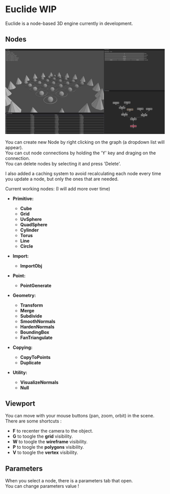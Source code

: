 # Euclide WIP

Euclide is a node-based 3D engine currently in development.

## Nodes

![Image](./readme/interface.jpg?)

You can create new Node by right clicking on the graph (a dropdown list will appear).<br/>
You can cut node connections by holding the 'Y' key and draging on the connection.<br/>
You can delete nodes by selecting it and press 'Delete'.<br/>

I also added a caching system to avoid recalculating each node every time you update a node, but only the ones that are needed.

Current working nodes: (I will add more over time)<br/>
- **Primitive:**<br/>
    - **Cube**<br/>
    - **Grid**<br/>
    - **UvSphere**<br/>
    - **QuadSphere**<br/>
    - **Cylinder**<br/>
    - **Torus**<br/>
    - **Line**<br/>
    - **Circle**<br/>

- **Import:**<br/>
    - **ImportObj**<br/>

- **Point:**<br/>
    - **PointGenerate**</br>
    
- **Geometry:**<br/>
    - **Transform**<br/>
    - **Merge**<br/>
    - **Subdivide**<br/>
    - **SmoothNormals**<br/>
    - **HardenNormals**<br/>
    - **BoundingBox**<br/>
    - **FanTriangulate**<br/>

- **Copying:**<br/>
    - **CopyToPoints**<br/>
    - **Duplicate**<br/>

- **Utility:**<br/>
    - **VisualizeNormals**<br/>
    - **Null**<br/>

## Viewport

You can move with your mouse buttons (pan, zoom, orbit) in the scene.<br/>
There are some shortcuts :<br/>
- **F** to recenter the camera to the object.<br/>
- **G** to toogle the **grid** visibility.<br/>
- **W** to toogle the **wireframe** visibility.<br/>
- **P** to toogle the **polygons** visibility.<br/>
- **V** to toogle the **vertex** visibility.<br/>

## Parameters

When you select a node, there is a parameters tab that open.<br/>
You can change parameters value !